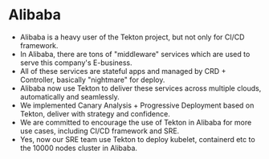 # Alibaba

- Alibaba is a heavy user of the Tekton project, but not only for CI/CD framework.
- In Alibaba, there are tons of "middleware" services which are used to serve this company's E-business.
- All of these services are stateful apps and managed by CRD + Controller, basically "nightmare" for deploy.
- Alibaba now use Tekton to deliver these services across multiple clouds, automatically and seamlessly.
- We implemented Canary Analysis + Progressive Deployment based on Tekton, deliver with strategy and confidence.
- We are committed to encourage the use of Tekton in Alibaba for more use cases, including CI/CD framework and SRE.
- Yes, now our SRE team use Tekton to deploy kubelet, containerd etc to the 10000 nodes cluster in Alibaba.